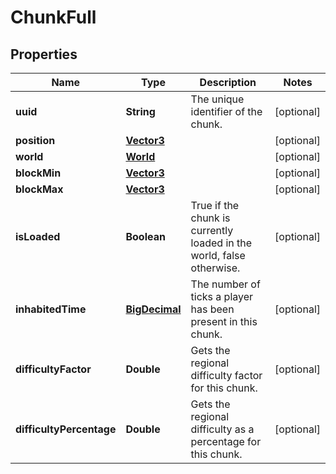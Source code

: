 
# ChunkFull

## Properties
Name | Type | Description | Notes
------------ | ------------- | ------------- | -------------
**uuid** | **String** | The unique identifier of the chunk. |  [optional]
**position** | [**Vector3**](Vector3.md) |  |  [optional]
**world** | [**World**](World.md) |  |  [optional]
**blockMin** | [**Vector3**](Vector3.md) |  |  [optional]
**blockMax** | [**Vector3**](Vector3.md) |  |  [optional]
**isLoaded** | **Boolean** | True if the chunk is currently loaded in the world, false otherwise. |  [optional]
**inhabitedTime** | [**BigDecimal**](BigDecimal.md) | The number of ticks a player has been present in this chunk. |  [optional]
**difficultyFactor** | **Double** | Gets the regional difficulty factor for this chunk. |  [optional]
**difficultyPercentage** | **Double** | Gets the regional difficulty as a percentage for this chunk. |  [optional]



